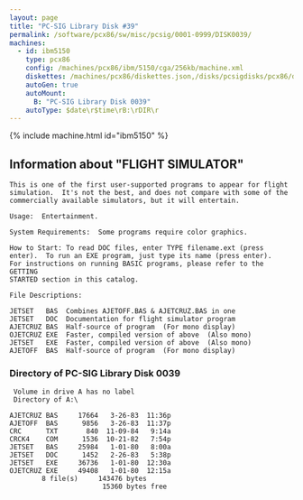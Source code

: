 ```yaml
---
layout: page
title: "PC-SIG Library Disk #39"
permalink: /software/pcx86/sw/misc/pcsig/0001-0999/DISK0039/
machines:
  - id: ibm5150
    type: pcx86
    config: /machines/pcx86/ibm/5150/cga/256kb/machine.xml
    diskettes: /machines/pcx86/diskettes.json,/disks/pcsigdisks/pcx86/diskettes.json
    autoGen: true
    autoMount:
      B: "PC-SIG Library Disk 0039"
    autoType: $date\r$time\rB:\rDIR\r
---
```


{% include machine.html id="ibm5150" %}

## Information about "FLIGHT SIMULATOR"

    This is one of the first user-supported programs to appear for flight
    simulation.  It's not the best, and does not compare with some of the
    commercially available simulators, but it will entertain.
    
    Usage:  Entertainment.
    
    System Requirements:  Some programs require color graphics.
    
    How to Start: To read DOC files, enter TYPE filename.ext (press
    enter).  To run an EXE program, just type its name (press enter).
    For instructions on running BASIC programs, please refer to the GETTING
    STARTED section in this catalog.
    
    File Descriptions:
    
    JETSET   BAS  Combines AJETOFF.BAS & AJETCRUZ.BAS in one
    JETSET   DOC  Documentation for flight simulator program
    AJETCRUZ BAS  Half-source of program  (For mono display)
    OJETCRUZ EXE  Faster, compiled version of above  (Also mono)
    JETSET   EXE  Faster, compiled version of above  (Also mono)
    AJETOFF  BAS  Half-source of program  (For mono display)

### Directory of PC-SIG Library Disk 0039

     Volume in drive A has no label
     Directory of A:\

    AJETCRUZ BAS     17664   3-26-83  11:36p
    AJETOFF  BAS      9856   3-26-83  11:37p
    CRC      TXT       840  11-09-84   9:14a
    CRCK4    COM      1536  10-21-82   7:54p
    JETSET   BAS     25984   1-01-80   8:00a
    JETSET   DOC      1452   2-26-83   5:38p
    JETSET   EXE     36736   1-01-80  12:30a
    OJETCRUZ EXE     49408   1-01-80  12:15a
            8 file(s)     143476 bytes
                           15360 bytes free
